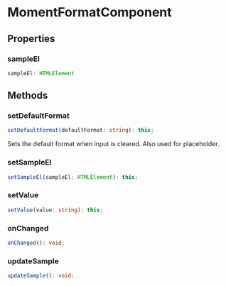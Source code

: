 # MomentFormatComponent



## Properties

### sampleEl

```ts
sampleEl: HTMLElement
```




## Methods

### setDefaultFormat

```ts
setDefaultFormat(defaultFormat: string): this;
```

Sets the default format when input is cleared. Also used for placeholder.

### setSampleEl

```ts
setSampleEl(sampleEl: HTMLElement): this;
```



### setValue

```ts
setValue(value: string): this;
```



### onChanged

```ts
onChanged(): void;
```



### updateSample

```ts
updateSample(): void;
```



